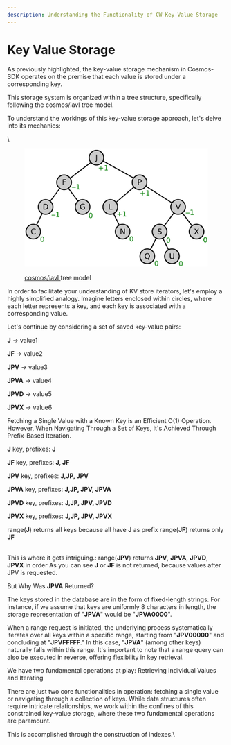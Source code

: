 ```yaml
---
description: Understanding the Functionality of CW Key-Value Storage
---
```


# Key Value Storage

As previously highlighted, the key-value storage mechanism in Cosmos-SDK operates on the premise that each value is stored under a corresponding key.&#x20;

This storage system is organized within a tree structure, specifically following the cosmos/iavl tree model.&#x20;

To understand the workings of this key-value storage approach, let's delve into its mechanics:

\


<figure><img src="../../../../.gitbook/assets/AVL-tree-.png" alt=""><figcaption><p><a href="https://github.com/cosmos/iavl">cosmos/iavl </a>tree model</p></figcaption></figure>

In order to facilitate your understanding of KV store iterators, let's employ a highly simplified analogy. Imagine letters enclosed within circles, where each letter represents a key, and each key is associated with a corresponding value.

Let's continue by considering a set of saved key-value pairs:

**J** -> value1

**JF** -> value2

**JPV** -> value3

**JPVA** -> value4

**JPVD** -> value5

**JPVX** -> value6



Fetching a Single Value with a Known Key is an Efficient O(1) Operation. However, When Navigating Through a Set of Keys, It's Achieved Through Prefix-Based Iteration.

**J** key, prefixes: **J**

**JF** key, prefixes: **J, JF**

**JPV** key, prefixes: **J,JP, JPV**

**JPVA** key, prefixes: **J,JP, JPV, JPVA**

**JPVD** key, prefixes: **J,JP, JPV, JPVD**

**JPVX** key, prefixes: **J,JP, JPV, JPVX**

range(**J**) returns all keys because all have **J** as prefix range(**JF**) returns only **JF**

\
This is where it gets intriguing.: range(**JPV**) returns **JPV**, **JPVA**, **JPVD**, **JPVX** in order As you can see **J** or **JF** is not returned, because values after JPV is requested.

But Why Was **JPVA** Returned?

The keys stored in the database are in the form of fixed-length strings. For instance, if we assume that keys are uniformly 8 characters in length, the storage representation of "**JPVA**" would be "**JPVA0000**".

When a range request is initiated, the underlying process systematically iterates over all keys within a specific range, starting from "**JPV00000**" and concluding at "**JPVFFFFF**." In this case, "**JPVA**" (among other keys) naturally falls within this range. It's important to note that a range query can also be executed in reverse, offering flexibility in key retrieval.

We have two fundamental operations at play: Retrieving Individual Values and Iterating

There are just two core functionalities in operation: fetching a single value or navigating through a collection of keys. While data structures often require intricate relationships, we work within the confines of this constrained key-value storage, where these two fundamental operations are paramount.

This is accomplished through the construction of indexes.\
